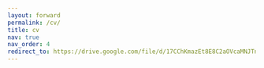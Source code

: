 ```yaml
---
layout: forward
permalink: /cv/
title: cv
nav: true
nav_order: 4
redirect_to: https://drive.google.com/file/d/17CChKmazEt8E8C2aOVcaMNJTnKDhgH7t/view?usp=sharing
---
```

